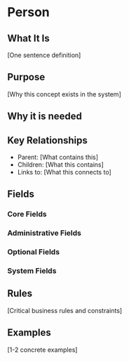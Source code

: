 # Person

## What It Is
[One sentence definition]

## Purpose
[Why this concept exists in the system]

## Why it is needed 

## Key Relationships
- Parent: [What contains this]
- Children: [What this contains]
- Links to: [What this connects to]

## Fields
<!-- Use - **Name** (Type): descrition-->
<!-- For instance - **Amount** (Money): Amount needed for this recipient -->

### Core Fields

### Administrative Fields  


### Optional Fields


### System Fields


## Rules
[Critical business rules and constraints]

## Examples
[1-2 concrete examples]